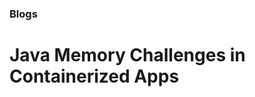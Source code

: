 ### Blogs

# <a link="blogs/container-memory.MD">Java Memory Challenges in Containerized Apps</a>




